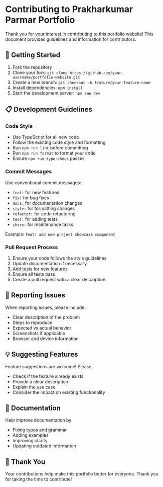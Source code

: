 # Contributing to Prakharkumar Parmar Portfolio

Thank you for your interest in contributing to this portfolio website! This document provides guidelines and information for contributors.

## 🚀 Getting Started

1. Fork the repository
2. Clone your fork: `git clone https://github.com/your-username/portfolio-website.git`
3. Create a new branch: `git checkout -b feature/your-feature-name`
4. Install dependencies: `npm install`
5. Start the development server: `npm run dev`

## 📋 Development Guidelines

### Code Style

- Use TypeScript for all new code
- Follow the existing code style and formatting
- Run `npm run lint` before committing
- Run `npm run format` to format your code
- Ensure `npm run type-check` passes

### Commit Messages

Use conventional commit messages:

- `feat:` for new features
- `fix:` for bug fixes
- `docs:` for documentation changes
- `style:` for formatting changes
- `refactor:` for code refactoring
- `test:` for adding tests
- `chore:` for maintenance tasks

Example: `feat: add new project showcase component`

### Pull Request Process

1. Ensure your code follows the style guidelines
2. Update documentation if necessary
3. Add tests for new features
4. Ensure all tests pass
5. Create a pull request with a clear description

## 🐛 Reporting Issues

When reporting issues, please include:

- Clear description of the problem
- Steps to reproduce
- Expected vs actual behavior
- Screenshots if applicable
- Browser and device information

## 💡 Suggesting Features

Feature suggestions are welcome! Please:

- Check if the feature already exists
- Provide a clear description
- Explain the use case
- Consider the impact on existing functionality

## 📝 Documentation

Help improve documentation by:

- Fixing typos and grammar
- Adding examples
- Improving clarity
- Updating outdated information

## 🙏 Thank You

Your contributions help make this portfolio better for everyone. Thank you for taking the time to contribute!
